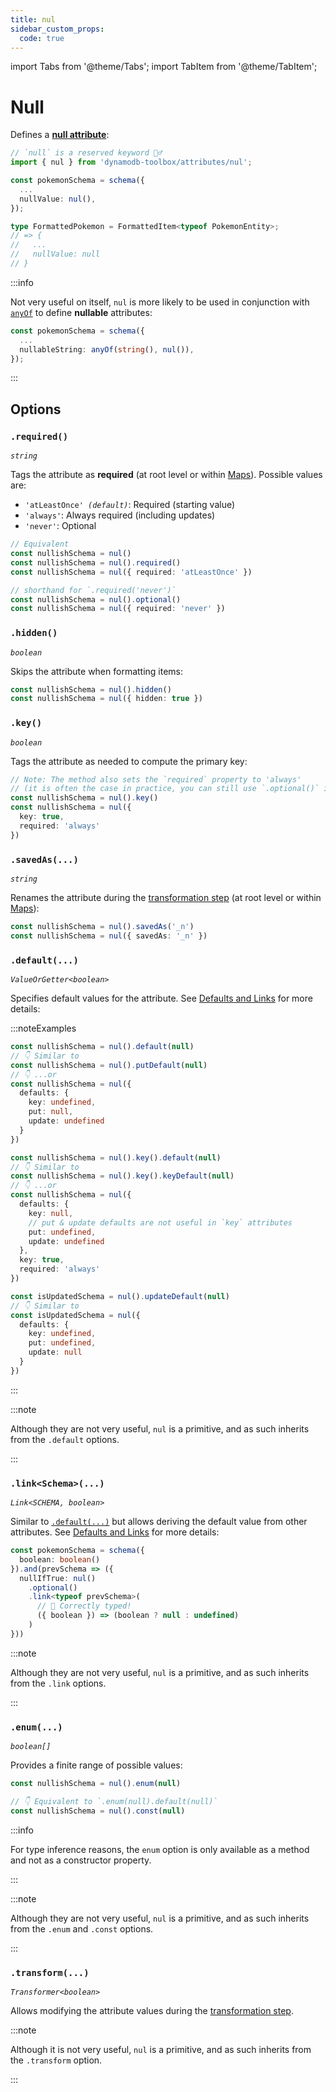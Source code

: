 ```yaml
---
title: nul
sidebar_custom_props:
  code: true
---
```


import Tabs from '@theme/Tabs';
import TabItem from '@theme/TabItem';

# Null

Defines a [**null attribute**](https://docs.aws.amazon.com/amazondynamodb/latest/developerguide/HowItWorks.NamingRulesDataTypes.html#HowItWorks.DataTypes):

```ts
// `null` is a reserved keyword 🤷‍♂️
import { nul } from 'dynamodb-toolbox/attributes/nul';

const pokemonSchema = schema({
  ...
  nullValue: nul(),
});

type FormattedPokemon = FormattedItem<typeof PokemonEntity>;
// => {
//   ...
//   nullValue: null
// }
```

:::info

Not very useful on itself, `nul` is more likely to be used in conjunction with [`anyOf`](../14-anyOf/index.md) to define **nullable** attributes:

```ts
const pokemonSchema = schema({
  ...
  nullableString: anyOf(string(), nul()),
});
```

:::

## Options

### `.required()`

<p style={{ marginTop: '-15px' }}><i><code>string</code></i></p>

Tags the attribute as **required** (at root level or within [Maps](../12-map/index.md)). Possible values are:

- <code>'atLeastOnce' <i>(default)</i></code>: Required (starting value)
- `'always'`: Always required (including updates)
- `'never'`: Optional

```ts
// Equivalent
const nullishSchema = nul()
const nullishSchema = nul().required()
const nullishSchema = nul({ required: 'atLeastOnce' })

// shorthand for `.required('never')`
const nullishSchema = nul().optional()
const nullishSchema = nul({ required: 'never' })
```

### `.hidden()`

<p style={{ marginTop: '-15px' }}><i><code>boolean</code></i></p>

Skips the attribute when formatting items:

```ts
const nullishSchema = nul().hidden()
const nullishSchema = nul({ hidden: true })
```

### `.key()`

<p style={{ marginTop: '-15px' }}><i><code>boolean</code></i></p>

Tags the attribute as needed to compute the primary key:

```ts
// Note: The method also sets the `required` property to 'always'
// (it is often the case in practice, you can still use `.optional()` if needed)
const nullishSchema = nul().key()
const nullishSchema = nul({
  key: true,
  required: 'always'
})
```

### `.savedAs(...)`

<p style={{ marginTop: '-15px' }}><i><code>string</code></i></p>

Renames the attribute during the [transformation step](../15-actions/1-parse.md) (at root level or within [Maps](../12-map/index.md)):

```ts
const nullishSchema = nul().savedAs('_n')
const nullishSchema = nul({ savedAs: '_n' })
```

### `.default(...)`

<p style={{ marginTop: '-15px' }}><i><code>ValueOrGetter&lt;boolean&gt;</code></i></p>

Specifies default values for the attribute. See [Defaults and Links](../3-defaults-and-links/index.md) for more details:

:::noteExamples

<Tabs>
<TabItem value="put" label="Put">

```ts
const nullishSchema = nul().default(null)
// 👇 Similar to
const nullishSchema = nul().putDefault(null)
// 👇 ...or
const nullishSchema = nul({
  defaults: {
    key: undefined,
    put: null,
    update: undefined
  }
})
```

</TabItem>
<TabItem value="key" label="Key">

```ts
const nullishSchema = nul().key().default(null)
// 👇 Similar to
const nullishSchema = nul().key().keyDefault(null)
// 👇 ...or
const nullishSchema = nul({
  defaults: {
    key: null,
    // put & update defaults are not useful in `key` attributes
    put: undefined,
    update: undefined
  },
  key: true,
  required: 'always'
})
```

</TabItem>
<TabItem value="update" label="Update">

```ts
const isUpdatedSchema = nul().updateDefault(null)
// 👇 Similar to
const isUpdatedSchema = nul({
  defaults: {
    key: undefined,
    put: undefined,
    update: null
  }
})
```

</TabItem>
</Tabs>

:::

:::note

Although they are not very useful, `nul` is a primitive, and as such inherits from the `.default` options.

:::

### `.link<Schema>(...)`

<p style={{ marginTop: '-15px' }}><i><code>Link&lt;SCHEMA, boolean&gt;</code></i></p>

Similar to [`.default(...)`](#default) but allows deriving the default value from other attributes. See [Defaults and Links](../3-defaults-and-links/index.md) for more details:

```ts
const pokemonSchema = schema({
  boolean: boolean()
}).and(prevSchema => ({
  nullIfTrue: nul()
    .optional()
    .link<typeof prevSchema>(
      // 🙌 Correctly typed!
      ({ boolean }) => (boolean ? null : undefined)
    )
}))
```

:::note

Although they are not very useful, `nul` is a primitive, and as such inherits from the `.link` options.

:::

### `.enum(...)`

<p style={{ marginTop: '-15px' }}><i><code>boolean[]</code></i></p>

Provides a finite range of possible values:

```ts
const nullishSchema = nul().enum(null)

// 👇 Equivalent to `.enum(null).default(null)`
const nullishSchema = nul().const(null)
```

:::info

For type inference reasons, the `enum` option is only available as a method and not as a constructor property.

:::

:::note

Although they are not very useful, `nul` is a primitive, and as such inherits from the `.enum` and `.const` options.

:::

### `.transform(...)`

<p style={{ marginTop: '-15px' }}><i><code>Transformer&lt;boolean&gt;</code></i></p>

Allows modifying the attribute values during the [transformation step](../15-actions/1-parse.md).

:::note

Although it is not very useful, `nul` is a primitive, and as such inherits from the `.transform` option.

:::
